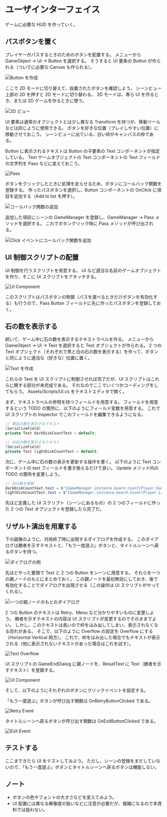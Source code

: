 # ユーザインターフェイス

ゲームに必要な HUD を作っていく。

## パスボタンを置く

プレイヤーがパスするときのためのボタンを配置する。
メニューから GameObject -> UI -> Button を選択する。
そうすると UI 要素の Button が作られる（ついでに必要な Canvas も作られる）。

![Button を作成](./Images/Button.png)

ここで 2D モードに切り替えて、設置されたボタンを確認しよう。
シーンビュー上部の 2D を押すと 2D モードに切り替わる。
2D モードは、専ら UI を作るとき、または 2D ゲームを作るときに使う。

![2D ビュー](./Images/2D.png)

UI 要素は通常のオブジェクトとは少し異なる Transform を持つが、移動ツールなどは同じように使用できる。
ボタンを好きな位置（プレイしやすい位置）に移動させておこう。
シーンビューに出ている、白い枠がキャンバスの枠である。

Button に表示されるテキストは Button の子要素の Text コンポーネントが指定している。
Text ゲームオブジェクトの Text コンポーネントの Text フィールドの文字列を Pass などに変えておこう。

![Pass](./Images/PassText.png)

ボタンをクリックしたときに処理を走らせるため、ボタンにコールバック関数を登録する。
作ったパスボタンを選択し、Button コンポーネントの OnClick に項目を追加する（Add to list を押す）。

![コールバック関数の追加](./Images/EventList.png)

追加した項目にシーンの GameManager を登録し、GameManager -> Pass メソッドを選択する。
これでボタンクリック時に Pass メソッドが呼び出される。

![Click イベントにコールバック関数を追加](./Images/ClickEvent.png)

## UI 制御スクリプトの配置

UI 制御を行うスクリプトを用意する。
UI など適当な名前のゲームオブジェクトを作り、そこに UI スクリプトをアタッチする。

![UI Component](./Images/UI1.png)

このスクリプトはパスボタンの制御（パスを選べるときだけボタンを有効化する）も行うので、Pass Button フィールドに先に作ったパスボタンを登録しておく。

## 石の数を表示する

続いて、ゲーム中に石の数を表示するテキストラベルを作る。
メニューから GameObject -> UI -> Text を選択すると Text オブジェクトが作られる。
2 つの Text オブジェクト（それぞれで黒と白の石の数を表示する）を作って、ボタンと同じように適当な（好きな）位置に置く。

![Text を作成](./Images/Text.png)

これらの Text を UI スクリプトに制御させれば完了だが、UI スクリプトはこれらに関する部分が未完成である。
それなのでここでいくつかコーディングをしてもらう。
Assets/Scripts/UI.cs をテキストエディタで開く。

まず、テキストラベルの参照を持つフィールドを用意する。
フィールドを用意するという TODO の箇所に、以下のようにフィールド変数を用意する。
これで UI スクリプトの Inspector でこのフィールドを編集できるようになる。

```cs
// 黒石の数を表示するテキスト
[SerializeField]
private Text darkDiskCountText = default;

// 白石の数を表示するテキスト
[SerializeField]
private Text lightDiskCountText = default;
```

次に、ゲーム中に石の数の表示を更新する操作を書く。
以下のように Text コンポーネントの text フィールドを書き換えるだけで良い。
Update メソッド内の TODO の箇所を変更しよう。

```cs
// 石の数を更新
darkDiskCountText.text = $"{GameManager.instance.board.Count(Player.Dark)}";
lightDiskCountText.text = $"{GameManager.instance.board.Count(Player.Light)}";
```

先ほど定義した UI スクリプト（シーンにあるもの）の 2 つのフィールドに作った 2 つの Text オブジェクトを登録したら完了だ。

## リザルト演出を用意する

下の画像のように、対局終了時に出現するダイアログを作成する。
このダイアログは勝者を示すテキストと、「もう一度遊ぶ」ボタンと、タイトルシーンへ戻るボタンを持つ。

![ダイアログの例](./Images/DialogSample.png)

先ほどやった要領で Text と 2 つの Button をシーンに用意する。
それらを一つの親ノードのもとにまとめておく。
この親ノードを最初無効にしておき、後で有効化することでダイアログを出現させる（この操作は UI スクリプトがやってくれる）。

![一つの親ノードのもとのダイアログ](./Images/Dialog.png)

2 つの Button のテキストは Retry、Menu など分かりやすいものに変更しよう。
勝者を示すテキストの内容は UI スクリプトが変更するのでそのままでよい。
しかし、このテキストは長いので枠をはみ出してしまい、表示されなくなる恐れがある。
そこで、以下のように Overflow の設定を Overflow にする（Horizontal Vertical 両方）。
これで、枠をはみ出した場合でもテキストが表示される（他に表示されないテキストがあった場合はこれを試す）。

![Text Overflow](./Images/TextOverflow.png)

UI スクリプトの GameEndDialog に親ノードを、ResultText に Text（勝者を示すテキスト）を登録する。

![UI Component](./Images/UI2.png)

そして、以下のようにそれぞれのボタンにクリックイベントを設定する。

「もう一度遊ぶ」ボタンが呼び出す関数は OnRetryButtonClicked である。

![Retry Event](./Images/RetryEvent.png)

タイトルシーンへ戻るボタンが呼び出す関数は OnExitButtonClicked である。

![Exit Event](./Images/ExitEvent.png)

## テストする

ここまできたら UI をテストしてみよう。
ただし、シーンの登録をまだしていないので、「もう一度遊ぶ」ボタンとタイトルシーンへ戻るボタンは機能しない。

## ノート

- ボタンの色やフォントの大きさなどを変えてみよう。
- UI 配置には異なる解像度の扱いなどに注意が必要だが、複雑になるので本資料では扱わない。
